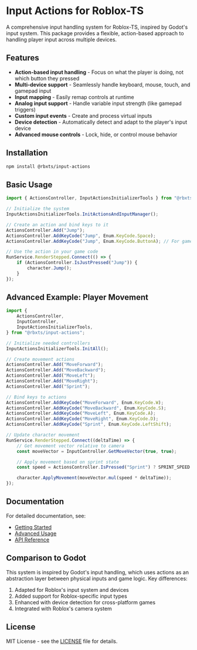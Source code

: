 # Input Actions for Roblox-TS

A comprehensive input handling system for Roblox-TS, inspired by Godot's input system. This package provides a flexible, action-based approach to handling player input across multiple devices.

## Features

- **Action-based input handling** - Focus on what the player is doing, not which button they pressed
- **Multi-device support** - Seamlessly handle keyboard, mouse, touch, and gamepad input
- **Input mapping** - Easily remap controls at runtime
- **Analog input support** - Handle variable input strength (like gamepad triggers)
- **Custom input events** - Create and process virtual inputs
- **Device detection** - Automatically detect and adapt to the player's input device
- **Advanced mouse controls** - Lock, hide, or control mouse behavior

## Installation

```bash
npm install @rbxts/input-actions
```

## Basic Usage

```typescript
import { ActionsController, InputActionsInitializerTools } from "@rbxts/input-actions";

// Initialize the system
InputActionsInitializerTools.InitActionsAndInputManager();

// Create an action and bind keys to it
ActionsController.Add("Jump");
ActionsController.AddKeyCode("Jump", Enum.KeyCode.Space);
ActionsController.AddKeyCode("Jump", Enum.KeyCode.ButtonA); // For gamepad

// Use the action in your game code
RunService.RenderStepped.Connect(() => {
	if (ActionsController.IsJustPressed("Jump")) {
		character.Jump();
	}
});
```

## Advanced Example: Player Movement

```typescript
import {
	ActionsController,
	InputController,
	InputActionsInitializerTools,
} from "@rbxts/input-actions";

// Initialize needed controllers
InputActionsInitializerTools.InitAll();

// Create movement actions
ActionsController.Add("MoveForward");
ActionsController.Add("MoveBackward");
ActionsController.Add("MoveLeft");
ActionsController.Add("MoveRight");
ActionsController.Add("Sprint");

// Bind keys to actions
ActionsController.AddKeyCode("MoveForward", Enum.KeyCode.W);
ActionsController.AddKeyCode("MoveBackward", Enum.KeyCode.S);
ActionsController.AddKeyCode("MoveLeft", Enum.KeyCode.A);
ActionsController.AddKeyCode("MoveRight", Enum.KeyCode.D);
ActionsController.AddKeyCode("Sprint", Enum.KeyCode.LeftShift);

// Update character movement
RunService.RenderStepped.Connect((deltaTime) => {
	// Get movement vector relative to camera
	const moveVector = InputController.GetMoveVector(true, true);

	// Apply movement based on sprint state
	const speed = ActionsController.IsPressed("Sprint") ? SPRINT_SPEED : WALK_SPEED;

	character.ApplyMovement(moveVector.mul(speed * deltaTime));
});
```

## Documentation

For detailed documentation, see:

- [Getting Started](docs/GettingStarted.md)
- [Advanced Usage](docs/AdvancedUsage.md)
- [API Reference](docs/API.md)

## Comparison to Godot

This system is inspired by Godot's input handling, which uses actions as an abstraction layer between physical inputs and game logic. Key differences:

1. Adapted for Roblox's input system and devices
2. Added support for Roblox-specific input types
3. Enhanced with device detection for cross-platform games
4. Integrated with Roblox's camera system

## License

MIT License - see the [LICENSE](LICENSE) file for details.
